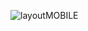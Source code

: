 <Hub Page/>

![layoutMOBILE](https://github.com/jeanruf1/Landind-Page-responsive/assets/163063273/02038dbe-200b-4f12-a1a0-fb1973d8ab72)
